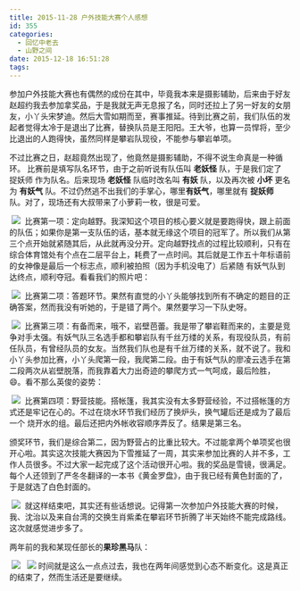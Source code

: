 ```yaml
---
title: 2015-11-28 户外技能大赛个人感想
id: 355
categories:
  - 回忆中老去
  - 山野之间
date: 2015-12-18 16:51:28
tags:
---
```


参加户外技能大赛也有偶然的成份在其中，毕竟我本来是摄影辅助，后来由于好友赵超约我去参加拿奖品，于是我就无声无息报了名，同时还拉上了另一好友的女朋友，小丫头宋梦迪。然后大雪如期而至，赛事推延。待到比赛之前，我们队伍的发起者觉得太冷于是退出了比赛，替换队员是王阳阳。王大爷，也算一员悍将，至少比退出的人跑得快，虽然同样是攀岩队现役，不能参与攀岩单项。

不过比赛之日，赵超竟然出现了，他竟然是摄影辅助，不得不说生命真是一种循环。
比赛前是填写队名环节，由于之前听说有队伍叫 **老妖怪** 队，于是我们定了 捉妖师 作为队名。后来现场 **老妖怪** 队临时改名叫 **有妖** 队，以及再次被 **小坏** 更名为 **有妖气** 队。不过仍然逃不出我们的手掌心，哪里**有妖气**，哪里就有 **捉妖师** 队。对了，现场还有大叔带来了小萝莉一枚，很是可爱。

&nbsp;[![](http://www.formalscience.com/blog/wp-content/uploads/2015/12/img_0720.jpeg)](http://www.formalscience.com/blog/wp-content/uploads/2015/12/img_0720.jpeg)&nbsp;
比赛第一项：定向越野。我深知这个项目的核心要义就是要跑得快，跟上前面的队伍；如果你是第一支队伍的话，基本就无缘这个项目的冠军了。所以我们从第三个点开始就紧随其后，从此就再没分开。定向越野找点的过程比较顺利，只有在综合体育馆处有个点在二层平台上，耗费了一点时间。其后就是工作五十年标语前的女神像是最后一个标志点，顺利被拍照（因为手机没电了）后紧随 有妖气队到达终点，顺利夺冠。看看我们的照片吧：

&nbsp;[![](http://www.formalscience.com/blog/wp-content/uploads/2015/12/img_0721.jpeg)](http://www.formalscience.com/blog/wp-content/uploads/2015/12/img_0721.jpeg)&nbsp;
比赛第二项：答题环节。果然有直觉的小丫头能够找到所有不确定的题目的正确答案，然而我没有听她的，于是错了两个。果然要学习一下队史呀。

&nbsp;[![](http://www.formalscience.com/blog/wp-content/uploads/2015/12/img_0722.jpeg)](http://www.formalscience.com/blog/wp-content/uploads/2015/12/img_0722.jpeg)&nbsp;
比赛第三项：有备而来，哦不，岩壁芭蕾。我是带了攀岩鞋而来的，主要是竞争对手太强。有妖气队三名选手都和攀岩队有千丝万缕的关系，有现役队员，有前任队员，有曾经队员的女友。当然我们队也是有千丝万缕的关系，就不说了。我和小丫头参加比赛，小丫头爬第一段，我爬第二段。由于有妖气队的廖凌云选手在第二段两次从岩壁脱落，而我靠着大力出奇迹的攀爬方式一气呵成，最后险胜，😄。看不那么英俊的姿势：

&nbsp;[![](http://www.formalscience.com/blog/wp-content/uploads/2015/12/img_0723.jpeg)](http://www.formalscience.com/blog/wp-content/uploads/2015/12/img_0723.jpeg)&nbsp;
比赛第四项：野营技能。搭帐篷，我其实没有太多野营经验，不过搭帐篷的方式还是牢记在心的。不过在烧水环节我们经历了换炉头，换气罐后还是成为了最后一个 烧开水的组。最后还把内外帐收容顺序弄反了。结果是第三名。

颁奖环节，我们是综合第二，因为野营占的比重比较大。不过能拿两个单项奖也很开心啦。其实这次技能大赛因为下雪推延了一周，其实来参加比赛的人并不多，工作人员很多。不过大家一起完成了这个活动很开心啦。我的奖品是雪镜，很满足。每个人还领到了严冬冬翻译的一本书《黄金罗盘》，由于我已经有黄色封面的了，于是就选了白色封面的。

&nbsp;[![](http://www.formalscience.com/blog/wp-content/uploads/2015/12/img_0724.jpeg)](http://www.formalscience.com/blog/wp-content/uploads/2015/12/img_0724.jpeg)&nbsp;
就这样结束吧，其实还有些话想说。记得第一次参加户外技能大赛的时候，我、沈治以及来自台湾的交换生肖紫柔在攀岩环节折腾了半天始终不能完成路线。这次就感觉进步多了。

两年前的我和某现任部长的**果珍黑马**队：

&nbsp;[![](http://www.formalscience.com/blog/wp-content/uploads/2015/12/img_0725.jpeg)](http://www.formalscience.com/blog/wp-content/uploads/2015/12/img_0725.jpeg)&nbsp;&nbsp;
![](http://www.formalscience.com/blog/wp-content/uploads/2015/12/img_0726.jpeg)&nbsp;时间就是这么一点点过去，我也在两年间感觉到心态不断变化。这是真正的结束了，然而生活还是要继续。